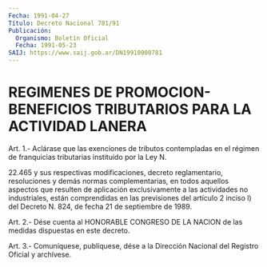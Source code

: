 ```yaml
---
Fecha: 1991-04-27
Título: Decreto Nacional 781/91
Publicación:
  Organismo: Boletín Oficial
  Fecha: 1991-05-23
SAIJ: https://www.saij.gob.ar/DN19910000781
---
```

# REGIMENES DE PROMOCION-BENEFICIOS TRIBUTARIOS PARA LA ACTIVIDAD LANERA

<a id="1"></a>
Art.  1.- Aclárase que las exenciones de tributos contempladas en el régimen  de  franquicias tributarias instituido por la Ley N.

22.465  y sus respectivas  modificaciones,  decreto  reglamentario, resoluciones  y  demás  normas  complementarias,  en todos aquellos aspectos  que  resulten  de  aplicación  exclusivamente    a    las actividades  no industriales, están comprendidas en las previsiones del artículo 2  inciso  l)  del  Decreto  N.  824,  de  fecha 21 de septiembre de 1989.

<a id="2"></a>
Art. 2.- Dése cuenta al HONORABLE CONGRESO DE LA NACION de las medidas dispuestas en este decreto.

<a id="3"></a>
Art. 3.- Comuníquese, publíquese, dése a la Dirección Nacional del Registro Oficial y archívese.